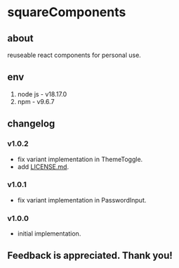 # squareComponents

## about

reuseable react components for personal use.

## env

1. node js - v18.17.0
2. npm - v9.6.7

## changelog

### v1.0.2

- fix variant implementation in ThemeToggle.
- add [LICENSE.md](LICENSE.md).

### v1.0.1

- fix variant implementation in PasswordInput.

### v1.0.0

- initial implementation.

## Feedback is appreciated. Thank you!
